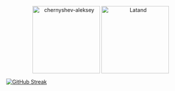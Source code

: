 <p align="center"><img height="180em" src="https://github-readme-stats.vercel.app/api?username=chernyshev-aleksey&show_icons=true&bg_color=20,ffffff,b1b1b3,eddddc&title_color=4169E1&text_color=000000" alt="chernyshev-aleksey" align = "center"/>
<img height="180em" src="https://github-readme-stats.vercel.app/api/top-langs/?username=chernyshev-aleksey&bg_color=20,eddddc,b1b1b3,ffffff&layout=compact&title_color=4169E1&text_color=000000" alt="Latand" align = "center"/></p>

[![GitHub Streak](https://streak-stats.demolab.com/?user=chernyshev-aleksey&background=20,eddddc,b1b1b3,ffffff)](https://git.io/streak-stats)
